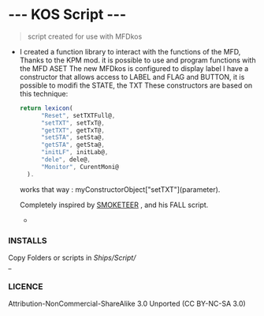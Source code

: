 # --- KOS Script ---
> script created for use with MFDkos
- I created a function library to interact with the functions of the MFD, Thanks to the KPM mod.
  it is possible to use and program functions with the MFD ASET The new MFDkos is configured to display label
  I have a constructor that allows access to LABEL and FLAG and BUTTON, it is possible to modifi the STATE, the TXT
  These constructors are based on this technique:
  
  ```javascript
  return lexicon(
        "Reset", setTXTFull@,
        "setTXT", setTxT@,
        "getTXT", getTxT@,
        "setSTA", setSta@,
        "getSTA", getSta@,
        "initLF", initLab@,
        "dele", dele@,
        "Monitor", CurentMoni@        
    ).
   ```
   works that way : myConstructorObject\["setTXT"](parameter).
   
   Completely inspired by [SMOKETEER](https://github.com/smoketeer/fall) , and his FALL script.
   
   -
### INSTALLS
Copy Folders or scripts in *Ships/Script/*  
   _
### LICENCE
Attribution-NonCommercial-ShareAlike 3.0 Unported (CC BY-NC-SA 3.0)
   
